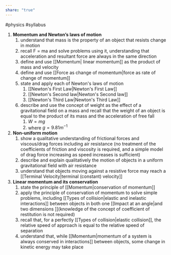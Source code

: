 ```yaml
---
share: "true"
---
```

#physics #syllabus 

1. **Momentum and Newton’s laws of motion**
	1. understand that mass is the property of an object that resists change in motion
	2. recall F = ma and solve problems using it, understanding that acceleration and resultant force are always in the same direction 
	3. define and use [[Momentum| linear momentum]] as the product of mass and velocity
	4. define and use [[Force as change of momentum|force as rate of change of momentum]]
	5. state and apply each of Newton's laws of motion
		1. [[Newton's First Law|Newton's First Law]]
		2. [[Newton's Second law|Newton's Second law]]
		3. [[Newton's Third Law|Newton's Third Law]]
	6. describe and use the concept of weight as the effect of a gravitational field on a mass and recall that the weight of an object is equal to the product of its mass and the acceleration of free fall
		1. $W=mg$ 
		2. where $g=9.81m^{-1}$
2. **Non-uniform motion**
	1. show a qualitative understanding of frictional forces and viscous/drag forces including air resistance (no treatment of the coefficients of friction and viscosity is required, and a simple model of drag force increasing as speed increases is sufficient)
	2. describe and explain qualitatively the motion of objects in a uniform gravitational field with air resistance
	3. understand that objects moving against a resistive force may reach a [[Terminal Velocity|terminal (constant) velocity]]
3. **Linear momentum and its conservation**
	1. state the principle of [[Momentum|conservation of momentum]]
	2. apply the principle of conservation of momentum to solve simple problems, including [[Types of collision|elastic and inelastic interactions]] between objects in both one [[Impact at an angle|and two dimensions ]](knowledge of the concept of coefficient of restitution is not required)
	3. recall that, for a perfectly [[Types of collision|elastic collision]], the relative speed of approach is equal to the relative speed of separation
	4. understand that, while [[Momentum|momentum of a system is always conserved in interactions]] between objects, some change in kinetic energy may take place